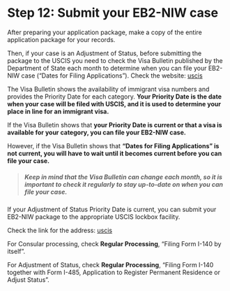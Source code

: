 # Step 12: Submit your EB2-NIW case

After preparing your application package, make a copy of the entire application package for your records.

Then, if your case is an Adjustment of Status, before submitting the package to the USCIS you need to check the Visa Bulletin published by the Department of State each month to determine when you can file your EB2-NIW case (“Dates for Filing Applications”). Check the website: [uscis](https://www.uscis.gov/)


The Visa Bulletin shows the availability of immigrant visa numbers and provides the Priority Date for each category. **Your Priority Date is the date when your case will be filed with USCIS, and it is used to determine your place in line for an immigrant visa.**

If the Visa Bulletin shows that **your Priority Date is current or that a visa is available for your category, you can file your EB2-NIW case.** 

However, if the Visa Bulletin shows that **“Dates for Filing Applications” is not current, you will have to wait until it becomes current before you can file your case.** 

> ##### Keep in mind that the Visa Bulletin can change each month, so it is important to check it regularly to stay up-to-date on when you can file your case.

If your Adjustment of Status Priority Date is current, you can submit your EB2-NIW package to the appropriate USCIS lockbox facility.

Check the link for the address: [uscis](https://www.uscis.gov/)

For Consular processing, check **Regular Processing**, “Filing Form I-140 by itself”.

For Adjustment of Status, check **Regular Processing**, “Filing Form I-140 together with Form I-485, Application to Register Permanent Residence or Adjust Status”.
